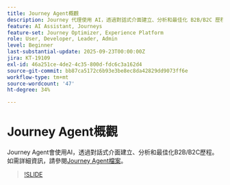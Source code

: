 ```yaml
---
title: Journey Agent概觀
description: Journey 代理使用 AI，透過對話式介面建立、分析和最佳化 B2B/B2C 歷程。
feature: AI Assistant, Journeys
feature-set: Journey Optimizer, Experience Platform
role: User, Developer, Leader, Admin
level: Beginner
last-substantial-update: 2025-09-23T00:00:00Z
jira: KT-19109
exl-id: 46a251ce-4de2-4c35-800d-fdc6c3a162d4
source-git-commit: bb87ca5172c6b93e3be8ec8da42829dd9073ff6e
workflow-type: tm+mt
source-wordcount: '47'
ht-degree: 34%

---
```


# Journey Agent概觀

Journey Agent會使用AI，透過對話式介面建立、分析和最佳化B2B/B2C歷程。 如需詳細資訊，請參閱[Journey Agent檔案](https://experienceleague.adobe.com/en/docs/experience-cloud-ai/experience-cloud-ai/agents/ajo-agent-analyze)。

>[!SLIDE](journey-agent-overview)
